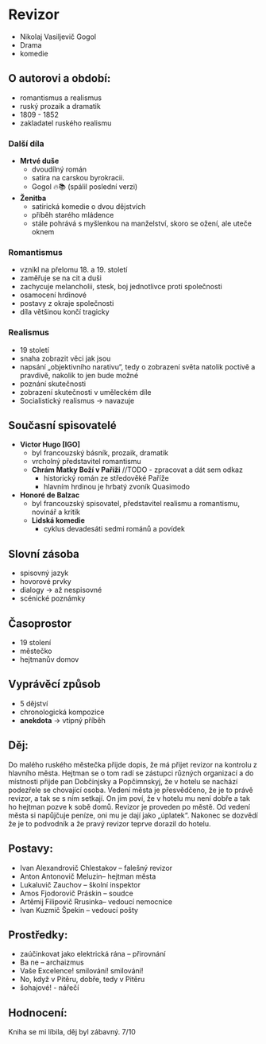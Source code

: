 # Revizor

- Nikolaj Vasiljevič Gogol
- Drama
- komedie

## O autorovi a období:

- romantismus a realismus
- ruský prozaik a dramatik
- 1809 - 1852
- zakladatel ruského realismu

### Další díla

- **Mrtvé duše**
  - dvoudílný román
  - satira na carskou byrokracii.
  - Gogol 🔥📚 (spálil poslední verzi)
- **Ženitba**
  - satirická komedie o dvou dějstvích
  - příběh starého mládence
  - stále pohrává s myšlenkou na manželství, skoro se ožení, ale uteče oknem

### Romantismus

- vznikl na přelomu 18. a 19. století
- zaměřuje se na cit a duši
- zachycuje melancholii, stesk, boj jednotlivce proti společnosti
- osamocení hrdinové
- postavy z okraje společnosti
- díla většinou končí tragicky

### Realismus

- 19 století
- snaha zobrazit věci jak jsou
- napsání „objektivního narativu“, tedy o zobrazení světa natolik poctivě a pravdivě, nakolik to jen bude možné
- poznání skutečnosti
- zobrazení skutečnosti v uměleckém díle
- Socialistický realismus -> navazuje

## Současní spisovatelé

- **Victor Hugo [IGO]**
  - byl francouzský básník, prozaik, dramatik
  - vrcholný představitel romantismu
  - **Chrám Matky Boží v Paříži** //TODO - zpracovat a dát sem odkaz
    - historický román ze středověké Paříže
    - hlavním hrdinou je hrbatý zvoník Quasimodo
- **Honoré de Balzac**
  - byl francouzský spisovatel, představitel realismu a romantismu, novinář a kritik
  - **Lidská komedie**
    - cyklus devadesáti sedmi románů a povídek

## Slovní zásoba

- spisovný jazyk
- hovorové prvky
- dialogy -> až nespisovné
- scénické poznámky

## Časoprostor

- 19 stolení
- městečko
- hejtmanův domov

## Vyprávěcí způsob

- 5 dějství
- chronologická kompozice
- **anekdota** -> vtipný příběh

## Děj:

Do malého ruského městečka přijde dopis, že má přijet revizor na kontrolu z hlavního města. Hejtman se o tom radí se zástupci různých organizací a do místnosti přijde pan Dobčinjsky a Popčimnskyj, že v hotelu se nachází podezřele se chovající osoba. Vedení města je přesvědčeno, že je to právě revizor, a tak se s ním setkají. On jim poví, že v hotelu mu není dobře a tak ho hejtman pozve k sobě domů. Revizor je proveden po městě. Od vedení města si napůjčuje peníze, oni mu je dají jako „úplatek“. Nakonec se dozvědí že je to podvodník a že pravý revizor teprve dorazil do hotelu.

## Postavy:

- Ivan Alexandrovič Chlestakov – falešný revizor
- Anton Antonovič Meluzin– hejtman města
- Lukaluvič Zauchov – školní inspektor
- Amos Fjodorovič Práskin – soudce
- Artěmij Filipovič Rrusinka– vedoucí nemocnice
- Ivan Kuzmič Špekin – vedoucí pošty

## Prostředky:

- zaúčinkovat jako elektrická rána – přirovnání
- Ba ne – archaizmus
- Vaše Excelence! smilování! smilování!
- No, když v Pitěru, dobře, tedy v Pitěru
- šohajové! - nářečí

## Hodnocení:

Kniha se mi líbila, děj byl zábavný. 7/10
